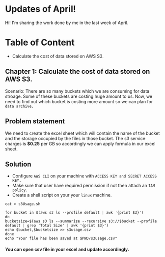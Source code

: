 # Updates of April!

Hi! I'm sharing the work done by me in the last week of April.

# Table of Content
+ Calculate the cost of data stored on AWS S3.


## Chapter 1: Calculate the cost of data stored on AWS S3.

Scenario: There are so many buckets which we are consuming for data stroage. Some of these buckets are costing huge amount to us. Now, we need to find out which bucket is costing more amount so we can plan for `data archive.`

## Problem statement

We need to create the excel sheet which will contain the name of the bucket and the storage occupied by the files in those bucket. The s3 service charges is **$0.25** per GB so accordingly we can apply formula in our excel sheet.

## Solution

+ Configure ```AWS CLI``` on your machine with ```ACCESS KEY and SECRET ACCESS KEY.```
+ Make sure that user have required permission if not then attach an `IAM policy.`
+ Create a shell script on your your `linux` machine. 
```
cat > s3Usage.sh
```
```
for bucket in $(aws s3 ls --profile default | awk '{print $3}')
do
bucketsize=$(aws s3 ls --summarize --recursive s3://$bucket --profile default | grep 'Total Size' | awk '{print $3}')
echo $bucket,$bucketsize >> s3usage.csv
done
echo "Your file has been saved at $PWD/s3usage.csv"
```
#### You can open csv file in your excel and update accordingly.

